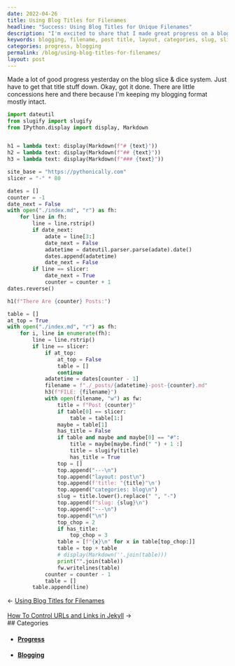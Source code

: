 ```yaml
---
date: 2022-04-26
title: Using Blog Titles for Filenames
headline: "Success: Using Blog Titles for Unique Filenames"
description: "I'm excited to share that I made great progress on a blog slicing and dicing system. I managed to maintain my blogging format while also figuring out the title stuff. I now have `_counter_` posts, each with a unique filename based on the post title, as well as the title, layout, categories, and slug. Come read more to learn how I did it!"
keywords: blogging, filename, post title, layout, categories, slug, slicing, dicing, system, progress, concessions, unique
categories: progress, blogging
permalink: /blog/using-blog-titles-for-filenames/
layout: post
---
```



Made a lot of good progress yesterday on the blog slice & dice system. Just
have to get that title stuff down. Okay, got it done. There are little
concessions here and there because I'm keeping my blogging format mostly
intact.

```python
import dateutil
from slugify import slugify
from IPython.display import display, Markdown


h1 = lambda text: display(Markdown(f"# {text}"))
h2 = lambda text: display(Markdown(f"## {text}"))
h3 = lambda text: display(Markdown(f"### {text}"))

site_base = "https://pythonically.com"
slicer = "-" * 80

dates = []
counter = -1
date_next = False
with open("./index.md", "r") as fh:
    for line in fh:
        line = line.rstrip()
        if date_next:
            adate = line[3:]
            date_next = False
            adatetime = dateutil.parser.parse(adate).date()
            dates.append(adatetime)
            date_next = False
        if line == slicer:
            date_next = True
            counter = counter + 1
dates.reverse()

h1(f"There Are {counter} Posts:")

table = []
at_top = True
with open("./index.md", "r") as fh:
    for i, line in enumerate(fh):
        line = line.rstrip()
        if line == slicer:
            if at_top:
                at_top = False
                table = []
                continue
            adatetime = dates[counter - 1]
            filename = f"./_posts/{adatetime}-post-{counter}.md"
            h3(f"FILE: {filename}")
            with open(filename, "w") as fw:
                title = f"Post {counter}"
                if table[0] == slicer:
                    table = table[1:]
                maybe = table[1]
                has_title = False
                if table and maybe and maybe[0] == "#":
                    title = maybe[maybe.find(" ") + 1 :]
                    title = slugify(title)
                    has_title = True
                top = []
                top.append("---\n")
                top.append("layout: post\n")
                top.append(f'title: "{title}"\n')
                top.append("categories: blog\n")
                slug = title.lower().replace(" ", "-")
                top.append(f"slug: {slug}\n")
                top.append("---\n")
                top.append("\n")
                top_chop = 2
                if has_title:
                    top_chop = 3
                table = [f"{x}\n" for x in table[top_chop:]]
                table = top + table
                # display(Markdown(''.join(table)))
                print("".join(table))
                fw.writelines(table)
            counter = counter - 1
            table = []
        table.append(line)
```


<div class="post-nav"><div class="post-nav-prev"><span class="arrow">&larr;&nbsp;</span><a href="/blog/using-blog-titles-for-filenames">Using Blog Titles for Filenames</a></div> &nbsp; <div class="post-nav-next"><a href="/blog/how-to-control-urls-and-links-in-jekyll">How To Control URLs and Links in Jekyll</a><span class="arrow">&nbsp;&rarr;</span></div></div>
## Categories

<ul>
<li><h4><a href='/progress/'>Progress</a></h4></li>
<li><h4><a href='/blogging/'>Blogging</a></h4></li></ul>
